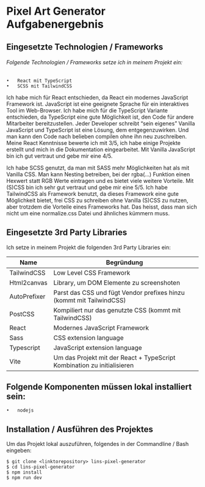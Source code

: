 # Pixel Art Generator Aufgabenergebnis
## Eingesetzte Technologien / Frameworks
###### Folgende Technologien / Frameworks setze ich in meinem Projekt ein:
	•	React mit TypeScript
	•	SCSS mit TailwindCSS

Ich habe mich für React entschieden, da React ein modernes JavaScript Framework ist. JavaScript ist eine geeignete Sprache für ein interaktives Tool im Web-Browser. Ich habe mich für die TypeScript Variante entschieden, da TypeScript eine gute Möglichkeit ist, den Code für andere Mitarbeiter bereitzustellen. Jeder Developer schreibt “sein eigenes” Vanilla JavaScript und TypeScript ist eine Lösung, dem entgegenzuwirken. Und man kann den Code nach belieben compilen ohne ihn neu zuschreiben.
Meine React Kenntnisse bewerte ich mit 3/5, ich habe einige Projekte erstellt und mich in die Dokumentation eingearbeitet. Mit Vanilla JavaScript bin ich gut vertraut und gebe mir eine 4/5.

Ich habe SCSS genutzt, da man mit SASS mehr Möglichkeiten hat als mit Vanilla CSS. Man kann Nesting betreiben, bei der rgba(…) Funktion einen Hexwert statt RGB Werte eintragen und es bietet viele weitere Vorteile. Mit (S)CSS bin ich sehr gut vertraut und gebe mir eine 5/5.
Ich habe TailwindCSS als Framework benutzt, da dieses Framework eine gute Möglichkeit bietet, frei CSS zu schreiben ohne Vanilla (S)CSS zu nutzen, aber trotzdem die Vorteile eines Frameworks hat. Das heisst, dass man sich nicht um eine normalize.css Datei und ähnliches kümmern muss. 

## Eingesetzte 3rd Party Libraries
Ich setze in meinem Projekt die folgenden 3rd Party Libraries ein:

| Name | Begründung |
| ------------- | ------------- |
| TailwindCSS | Low Level CSS Framework|
| Html2canvas | Library, um DOM Elemente zu screenshoten|
| AutoPrefixer | Parst das CSS und fügt Vendor prefixes hinzu (kommt mit TailwindCSS)|
| PostCSS | Kompiliert nur das genutzte CSS (kommt mit TailwindCSS)|
| React | Modernes JavaScript Framework|
| Sass | CSS extension language|
| Typescript | JavaScript extension language|
| Vite | Um das Projekt mit der React + TypeScript Kombination zu initialisieren|


## Folgende Komponenten müssen lokal installiert sein:
	•	nodejs

## Installation / Ausführen des Projektes

Um das Projekt lokal auszuführen, folgendes in der Commandline / Bash eingeben:


```console
$ git clone <linktorepository> lins-pixel-generator
$ cd lins-pixel-generator
$ npm install
$ npm run dev
```

